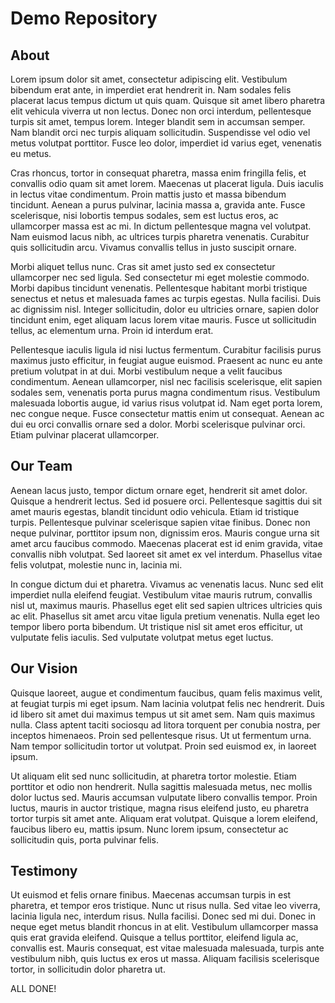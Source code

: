 # Demo Repository

## About

Lorem ipsum dolor sit amet, consectetur adipiscing elit. Vestibulum bibendum erat ante, in imperdiet erat hendrerit in. Nam sodales felis placerat lacus tempus dictum ut quis quam. Quisque sit amet libero pharetra elit vehicula viverra ut non lectus. Donec non orci interdum, pellentesque turpis sit amet, tempus lorem. Integer blandit sem in accumsan semper. Nam blandit orci nec turpis aliquam sollicitudin. Suspendisse vel odio vel metus volutpat porttitor. Fusce leo dolor, imperdiet id varius eget, venenatis eu metus.

Cras rhoncus, tortor in consequat pharetra, massa enim fringilla felis, et convallis odio quam sit amet lorem. Maecenas ut placerat ligula. Duis iaculis in lectus vitae condimentum. Proin mattis justo et massa bibendum tincidunt. Aenean a purus pulvinar, lacinia massa a, gravida ante. Fusce scelerisque, nisi lobortis tempus sodales, sem est luctus eros, ac ullamcorper massa est ac mi. In dictum pellentesque magna vel volutpat. Nam euismod lacus nibh, ac ultrices turpis pharetra venenatis. Curabitur quis sollicitudin arcu. Vivamus convallis tellus in justo suscipit ornare.

Morbi aliquet tellus nunc. Cras sit amet justo sed ex consectetur ullamcorper nec sed ligula. Sed consectetur mi eget molestie commodo. Morbi dapibus tincidunt venenatis. Pellentesque habitant morbi tristique senectus et netus et malesuada fames ac turpis egestas. Nulla facilisi. Duis ac dignissim nisl. Integer sollicitudin, dolor eu ultricies ornare, sapien dolor tincidunt enim, eget aliquam lacus lorem vitae mauris. Fusce ut sollicitudin tellus, ac elementum urna. Proin id interdum erat.

Pellentesque iaculis ligula id nisi luctus fermentum. Curabitur facilisis purus maximus justo efficitur, in feugiat augue euismod. Praesent ac nunc eu ante pretium volutpat in at dui. Morbi vestibulum neque a velit faucibus condimentum. Aenean ullamcorper, nisl nec facilisis scelerisque, elit sapien sodales sem, venenatis porta purus magna condimentum risus. Vestibulum malesuada lobortis augue, id varius risus volutpat id. Nam eget porta lorem, nec congue neque. Fusce consectetur mattis enim ut consequat. Aenean ac dui eu orci convallis ornare sed a dolor. Morbi scelerisque pulvinar orci. Etiam pulvinar placerat ullamcorper.


## Our Team

Aenean lacus justo, tempor dictum ornare eget, hendrerit sit amet dolor. Quisque a hendrerit lectus. Sed id posuere orci. Pellentesque sagittis dui sit amet mauris egestas, blandit tincidunt odio vehicula. Etiam id tristique turpis. Pellentesque pulvinar scelerisque sapien vitae finibus. Donec non neque pulvinar, porttitor ipsum non, dignissim eros. Mauris congue urna sit amet arcu faucibus commodo. Maecenas placerat est id enim gravida, vitae convallis nibh volutpat. Sed laoreet sit amet ex vel interdum. Phasellus vitae felis volutpat, molestie nunc in, lacinia mi.

In congue dictum dui et pharetra. Vivamus ac venenatis lacus. Nunc sed elit imperdiet nulla eleifend feugiat. Vestibulum vitae mauris rutrum, convallis nisl ut, maximus mauris. Phasellus eget elit sed sapien ultrices ultricies quis ac elit. Phasellus sit amet arcu vitae ligula pretium venenatis. Nulla eget leo tempor libero porta bibendum. Ut tristique nisl sit amet eros efficitur, ut vulputate felis iaculis. Sed vulputate volutpat metus eget luctus.


## Our Vision

Quisque laoreet, augue et condimentum faucibus, quam felis maximus velit, at feugiat turpis mi eget ipsum. Nam lacinia volutpat felis nec hendrerit. Duis id libero sit amet dui maximus tempus ut sit amet sem. Nam quis maximus nulla. Class aptent taciti sociosqu ad litora torquent per conubia nostra, per inceptos himenaeos. Proin sed pellentesque risus. Ut ut fermentum urna. Nam tempor sollicitudin tortor ut volutpat. Proin sed euismod ex, in laoreet ipsum.

Ut aliquam elit sed nunc sollicitudin, at pharetra tortor molestie. Etiam porttitor et odio non hendrerit. Nulla sagittis malesuada metus, nec mollis dolor luctus sed. Mauris accumsan vulputate libero convallis tempor. Proin luctus, mauris in auctor tristique, magna risus eleifend justo, eu pharetra tortor turpis sit amet ante. Aliquam erat volutpat. Quisque a lorem eleifend, faucibus libero eu, mattis ipsum. Nunc lorem ipsum, consectetur ac sollicitudin quis, porta pulvinar felis.


## Testimony
Ut euismod et felis ornare finibus. Maecenas accumsan turpis in est pharetra, et tempor eros tristique. Nunc ut risus nulla. Sed vitae leo viverra, lacinia ligula nec, interdum risus. Nulla facilisi. Donec sed mi dui. Donec in neque eget metus blandit rhoncus in at elit. Vestibulum ullamcorper massa quis erat gravida eleifend. Quisque a tellus porttitor, eleifend ligula ac, convallis est. Mauris consequat, est vitae malesuada malesuada, turpis ante vestibulum nibh, quis luctus ex eros ut massa. Aliquam facilisis scelerisque tortor, in sollicitudin dolor pharetra ut.


ALL DONE!
